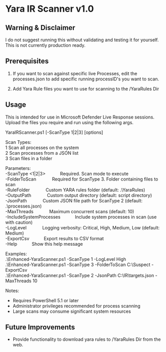 # Yara IR Scanner v1.0

## Warning & Disclaimer

I do not suggest running this without validating and testing it for yourself. This is not currently production ready.

## Prerequisites

1. If you want to scan against specific live Processes, edit the processes.json to add specific running processID's you want to scan.

2. Add Yara Rule files you want to use for scanning to the /YaraRules Dir

## Usage

This is intended for use in Microsoft Defender Live Response sessions. Upload the files you require and run using the following args.

YaraIRScanner.ps1 [-ScanType 1|2|3] [options]

Scan Types:  
  1  Scan all processes on the system  
  2  Scan processes from a JSON list  
  3  Scan files in a folder  

Parameters:  
  -ScanType <1|2|3>&emsp;&emsp;&emsp;           Required. Scan mode to execute  
  -FolderToScan <path> &emsp;&emsp;&emsp;       Required for ScanType 3. Folder containing files to scan  
  -RuleFolder <path>&emsp;&emsp;&emsp;          Custom YARA rules folder (default: .\YaraRules)  
  -OutputPath <path>&emsp;&emsp;&emsp;          Custom output directory (default: script directory)  
  -JsonPath <path>&emsp;&emsp;&emsp;            Custom JSON file path for ScanType 2 (default: .\processes.json)  
  -MaxThreads <int>&emsp;&emsp;&emsp;           Maximum concurrent scans (default: 10)  
  -IncludeSystemProcesses&emsp;&emsp;&emsp;     Include system processes in scan (use with caution)  
  -LogLevel <level>&emsp;&emsp;&emsp;           Logging verbosity: Critical, High, Medium, Low (default: Medium)  
  -ExportCsv&emsp;&emsp;&emsp;                  Export results to CSV format  
  -Help&emsp;&emsp;&emsp;                       Show this help message  

Examples:  
  .\Enhanced-YaraScanner.ps1 -ScanType 1 -LogLevel High  
  .\Enhanced-YaraScanner.ps1 -ScanType 3 -FolderToScan C:\Suspect -ExportCsv  
  .\Enhanced-YaraScanner.ps1 -ScanType 2 -JsonPath C:\IR\targets.json -MaxThreads 10  

Notes:  
  - Requires PowerShell 5.1 or later  
  - Administrator privileges recommended for process scanning  
  - Large scans may consume significant system resources

## Future Improvements

- Provide functionality to download yara rules to /YaraRules Dir from the web.
